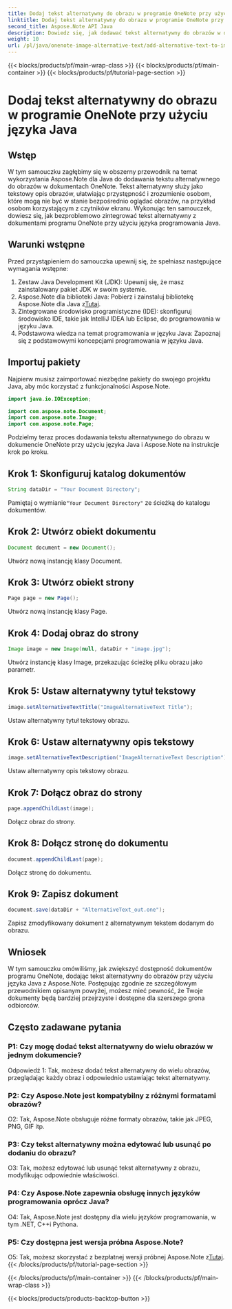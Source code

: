 ```yaml
---
title: Dodaj tekst alternatywny do obrazu w programie OneNote przy użyciu języka Java
linktitle: Dodaj tekst alternatywny do obrazu w programie OneNote przy użyciu języka Java
second_title: Aspose.Note API Java
description: Dowiedz się, jak dodawać tekst alternatywny do obrazów w dokumentach OneNote przy użyciu języka Java z Aspose.Note, zwiększając dostępność i integrację.
weight: 10
url: /pl/java/onenote-image-alternative-text/add-alternative-text-to-image/
---
```


{{< blocks/products/pf/main-wrap-class >}}
{{< blocks/products/pf/main-container >}}
{{< blocks/products/pf/tutorial-page-section >}}

# Dodaj tekst alternatywny do obrazu w programie OneNote przy użyciu języka Java

## Wstęp

W tym samouczku zagłębimy się w obszerny przewodnik na temat wykorzystania Aspose.Note dla Java do dodawania tekstu alternatywnego do obrazów w dokumentach OneNote. Tekst alternatywny służy jako tekstowy opis obrazów, ułatwiając przystępność i zrozumienie osobom, które mogą nie być w stanie bezpośrednio oglądać obrazów, na przykład osobom korzystającym z czytników ekranu. Wykonując ten samouczek, dowiesz się, jak bezproblemowo zintegrować tekst alternatywny z dokumentami programu OneNote przy użyciu języka programowania Java.

## Warunki wstępne

Przed przystąpieniem do samouczka upewnij się, że spełniasz następujące wymagania wstępne:

1. Zestaw Java Development Kit (JDK): Upewnij się, że masz zainstalowany pakiet JDK w swoim systemie.
2.  Aspose.Note dla biblioteki Java: Pobierz i zainstaluj bibliotekę Aspose.Note dla Java z[Tutaj](https://releases.aspose.com/note/java/).
3. Zintegrowane środowisko programistyczne (IDE): skonfiguruj środowisko IDE, takie jak IntelliJ IDEA lub Eclipse, do programowania w języku Java.
4. Podstawowa wiedza na temat programowania w języku Java: Zapoznaj się z podstawowymi koncepcjami programowania w języku Java.

## Importuj pakiety

Najpierw musisz zaimportować niezbędne pakiety do swojego projektu Java, aby móc korzystać z funkcjonalności Aspose.Note.

```java
import java.io.IOException;

import com.aspose.note.Document;
import com.aspose.note.Image;
import com.aspose.note.Page;
```

Podzielmy teraz proces dodawania tekstu alternatywnego do obrazu w dokumencie OneNote przy użyciu języka Java i Aspose.Note na instrukcje krok po kroku.

## Krok 1: Skonfiguruj katalog dokumentów

```java
String dataDir = "Your Document Directory";
```

 Pamiętaj o wymianie`"Your Document Directory"` ze ścieżką do katalogu dokumentów.

## Krok 2: Utwórz obiekt dokumentu

```java
Document document = new Document();
```

Utwórz nową instancję klasy Document.

## Krok 3: Utwórz obiekt strony

```java
Page page = new Page();
```

Utwórz nową instancję klasy Page.

## Krok 4: Dodaj obraz do strony

```java
Image image = new Image(null, dataDir + "image.jpg");
```

Utwórz instancję klasy Image, przekazując ścieżkę pliku obrazu jako parametr.

## Krok 5: Ustaw alternatywny tytuł tekstowy

```java
image.setAlternativeTextTitle("ImageAlternativeText Title");
```

Ustaw alternatywny tytuł tekstowy obrazu.

## Krok 6: Ustaw alternatywny opis tekstowy

```java
image.setAlternativeTextDescription("ImageAlternativeText Description");
```

Ustaw alternatywny opis tekstowy obrazu.

## Krok 7: Dołącz obraz do strony

```java
page.appendChildLast(image);
```

Dołącz obraz do strony.

## Krok 8: Dołącz stronę do dokumentu

```java
document.appendChildLast(page);
```

Dołącz stronę do dokumentu.

## Krok 9: Zapisz dokument

```java
document.save(dataDir + "AlternativeText_out.one");
```

Zapisz zmodyfikowany dokument z alternatywnym tekstem dodanym do obrazu.

## Wniosek

W tym samouczku omówiliśmy, jak zwiększyć dostępność dokumentów programu OneNote, dodając tekst alternatywny do obrazów przy użyciu języka Java z Aspose.Note. Postępując zgodnie ze szczegółowym przewodnikiem opisanym powyżej, możesz mieć pewność, że Twoje dokumenty będą bardziej przejrzyste i dostępne dla szerszego grona odbiorców.

## Często zadawane pytania

### P1: Czy mogę dodać tekst alternatywny do wielu obrazów w jednym dokumencie?

Odpowiedź 1: Tak, możesz dodać tekst alternatywny do wielu obrazów, przeglądając każdy obraz i odpowiednio ustawiając tekst alternatywny.

### P2: Czy Aspose.Note jest kompatybilny z różnymi formatami obrazów?

O2: Tak, Aspose.Note obsługuje różne formaty obrazów, takie jak JPEG, PNG, GIF itp.

### P3: Czy tekst alternatywny można edytować lub usunąć po dodaniu do obrazu?

O3: Tak, możesz edytować lub usunąć tekst alternatywny z obrazu, modyfikując odpowiednie właściwości.

### P4: Czy Aspose.Note zapewnia obsługę innych języków programowania oprócz Java?

O4: Tak, Aspose.Note jest dostępny dla wielu języków programowania, w tym .NET, C++i Pythona.

### P5: Czy dostępna jest wersja próbna Aspose.Note?

 O5: Tak, możesz skorzystać z bezpłatnej wersji próbnej Aspose.Note z[Tutaj](https://releases.aspose.com/).
{{< /blocks/products/pf/tutorial-page-section >}}

{{< /blocks/products/pf/main-container >}}
{{< /blocks/products/pf/main-wrap-class >}}

{{< blocks/products/products-backtop-button >}}
